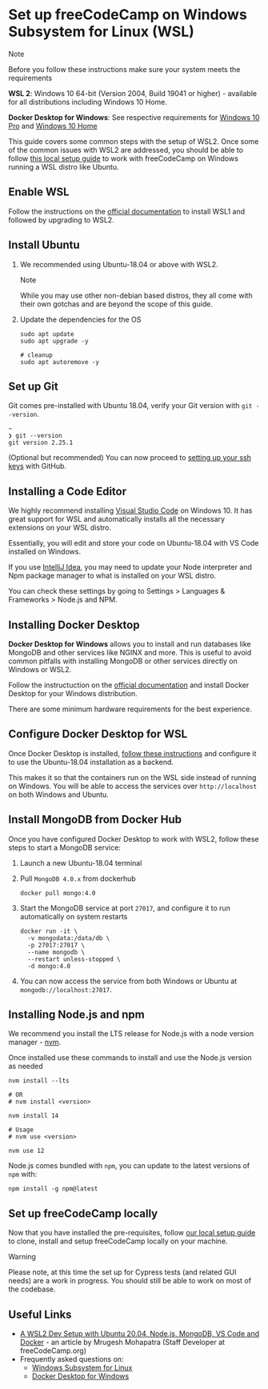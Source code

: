 # Set up freeCodeCamp on Windows Subsystem for Linux (WSL)

> [!NOTE]
> Before you follow these instructions make sure your system meets the requirements
>
> **WSL 2**: Windows 10 64-bit (Version 2004, Build 19041 or higher) - available for all distributions including Windows 10 Home.
>
> **Docker Desktop for Windows**: See respective requirements for [Windows 10 Pro](https://docs.docker.com/docker-for-windows/install/#system-requirements) and [Windows 10 Home](https://docs.docker.com/docker-for-windows/install-windows-home/#system-requirements)

This guide covers some common steps with the setup of WSL2. Once some of the common issues with WSL2 are addressed, you should be able to follow [this local setup guide](how-to-setup-freecodecamp-locally.md) to work with freeCodeCamp on Windows running a WSL distro like Ubuntu.

## Enable WSL

Follow the instructions on the [official documentation](https://docs.microsoft.com/en-us/windows/wsl/install-win10) to install WSL1 and followed by upgrading to WSL2.

## Install Ubuntu

1. We recommended using Ubuntu-18.04 or above with WSL2.

   > [!NOTE]
   >
   > While you may use other non-debian based distros, they all come with their own gotchas and are beyond the scope of this guide.

2. Update the dependencies for the OS

   ```console
   sudo apt update
   sudo apt upgrade -y

   # cleanup
   sudo apt autoremove -y
   ```

## Set up Git

Git comes pre-installed with Ubuntu 18.04, verify your Git version with `git --version`.

```output
~
❯ git --version
git version 2.25.1
```

(Optional but recommended) You can now proceed to [setting up your ssh keys](https://help.github.com/articles/generating-an-ssh-key) with GitHub.

## Installing a Code Editor

We highly recommend installing [Visual Studio Code](https://code.visualstudio.com) on Windows 10. It has great support for WSL and automatically installs all the necessary extensions on your WSL distro.

Essentially, you will edit and store your code on Ubuntu-18.04 with VS Code installed on Windows.

If you use [IntelliJ Idea](https://www.jetbrains.com/idea/), you may need to update your Node interpreter and Npm package manager to what is installed on your WSL distro. 

You can check these settings by going to Settings > Languages & Frameworks > Node.js and NPM.

## Installing Docker Desktop

**Docker Desktop for Windows** allows you to install and run databases like MongoDB and other services like NGINX and more. This is useful to avoid common pitfalls with installing MongoDB or other services directly on Windows or WSL2.

Follow the instructuction on the [official documentation](https://docs.docker.com/docker-for-windows/install) and install Docker Desktop for your Windows distribution.

There are some minimum hardware requirements for the best experience.

## Configure Docker Desktop for WSL

Once Docker Desktop is installed, [follow these instructions](https://docs.docker.com/docker-for-windows/wsl) and configure it to use the Ubuntu-18.04 installation as a backend.

This makes it so that the containers run on the WSL side instead of running on Windows. You will be able to access the services over `http://localhost` on both Windows and Ubuntu.

## Install MongoDB from Docker Hub

Once you have configured Docker Desktop to work with WSL2, follow these steps to start a MongoDB service:

1. Launch a new Ubuntu-18.04 terminal

2. Pull `MongoDB 4.0.x` from dockerhub

   ```console
   docker pull mongo:4.0
   ```

3. Start the MongoDB service at port `27017`, and configure it to run automatically on system restarts

   ```console
   docker run -it \
     -v mongodata:/data/db \
     -p 27017:27017 \
     --name mongodb \
     --restart unless-stopped \
     -d mongo:4.0
   ```

4. You can now access the service from both Windows or Ubuntu at `mongodb://localhost:27017`.

## Installing Node.js and npm

We recommend you install the LTS release for Node.js with a node version manager - [nvm](https://github.com/nvm-sh/nvm#installing-and-updating).

Once installed use these commands to install and use the Node.js version as needed

```console
nvm install --lts

# OR
# nvm install <version>

nvm install 14

# Usage
# nvm use <version>

nvm use 12
```

Node.js comes bundled with `npm`, you can update to the latest versions of `npm` with:

```console
npm install -g npm@latest
```

## Set up freeCodeCamp locally

Now that you have installed the pre-requisites, follow [our local setup guide](how-to-setup-freecodecamp-locally.md) to clone, install and setup freeCodeCamp locally on your machine.

> [!WARNING]
>
> Please note, at this time the set up for Cypress tests (and related GUI needs) are a work in progress. You should still be able to work on most of the codebase.

## Useful Links

- [A WSL2 Dev Setup with Ubuntu 20.04, Node.js, MongoDB, VS Code and Docker](https://devlog.sh/wsl2-dev-setup-with-ubuntu-nodejs-mongodb-and-docker) - an article by Mrugesh Mohapatra (Staff Developer at freeCodeCamp.org)
- Frequently asked questions on:
  - [Windows Subsystem for Linux](https://docs.microsoft.com/en-us/windows/wsl/faq)
  - [Docker Desktop for Windows](https://docs.docker.com/docker-for-windows/faqs)
